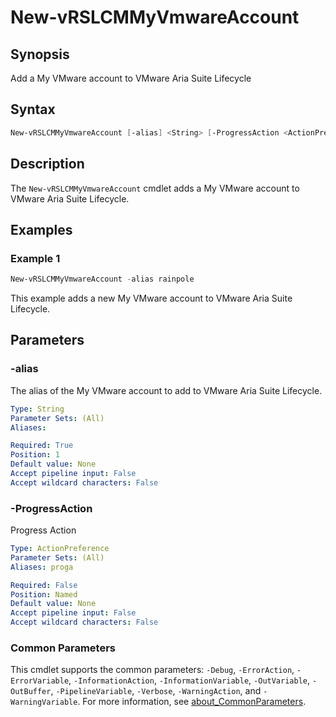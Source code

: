 # New-vRSLCMMyVmwareAccount

## Synopsis

Add a My VMware account to VMware Aria Suite Lifecycle

## Syntax

```powershell
New-vRSLCMMyVmwareAccount [-alias] <String> [-ProgressAction <ActionPreference>] [<CommonParameters>]
```

## Description

The `New-vRSLCMMyVmwareAccount` cmdlet adds a My VMware account to VMware Aria Suite Lifecycle.

## Examples

### Example 1

```powershell
New-vRSLCMMyVmwareAccount -alias rainpole
```

This example adds a new My VMware account to VMware Aria Suite Lifecycle.

## Parameters

### -alias

The alias of the My VMware account to add to VMware Aria Suite Lifecycle.

```yaml
Type: String
Parameter Sets: (All)
Aliases:

Required: True
Position: 1
Default value: None
Accept pipeline input: False
Accept wildcard characters: False
```

### -ProgressAction

Progress Action

```yaml
Type: ActionPreference
Parameter Sets: (All)
Aliases: proga

Required: False
Position: Named
Default value: None
Accept pipeline input: False
Accept wildcard characters: False
```

### Common Parameters

This cmdlet supports the common parameters: `-Debug`, `-ErrorAction`, `-ErrorVariable`, `-InformationAction`, `-InformationVariable`, `-OutVariable`, `-OutBuffer`, `-PipelineVariable`, `-Verbose`, `-WarningAction`, and `-WarningVariable`. For more information, see [about_CommonParameters](http://go.microsoft.com/fwlink/?LinkID=113216).
